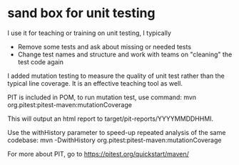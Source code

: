 # sand box for unit testing
I use it for teaching or training on unit testing, I typically
- Remove some tests and ask about missing or needed tests
- Change test names and structure and work with teams on "cleaning" the test code again

I added mutation testing to measure the quality of unit test rather than the typical line coverage. It is an effective teaching tool as well. 

PIT is included in POM, to run mutation test, use command:
  mvn org.pitest:pitest-maven:mutationCoverage

This will output an html report to target/pit-reports/YYYYMMDDHHMI.

Use the withHistory parameter to speed-up repeated analysis of the same codebase:
  mvn -DwithHistory org.pitest:pitest-maven:mutationCoverage

For more about PIT, go to https://pitest.org/quickstart/maven/
